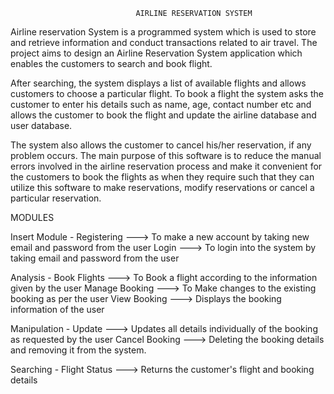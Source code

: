                                 AIRLINE RESERVATION SYSTEM

Airline reservation System is a programmed system which is used
to store and retrieve information and conduct transactions related
to air travel. The project aims to design an Airline Reservation
System application which enables the customers to search and
book flight.

After searching, the system displays a list of available flights and
allows customers to choose a particular flight. To book a flight the
system asks the customer to enter his details such as name, age,
contact number etc and allows the customer to book the flight and
update the airline database and user database.

The system also allows the customer to cancel his/her reservation,
if any problem occurs. The main purpose of this software is to
reduce the manual errors involved in the airline reservation
process and make it convenient for the customers to book the
flights as when they require such that they can utilize this software
to make reservations, modify reservations or cancel a particular
reservation.


MODULES

Insert Module - Registering ---> To make a new account by taking new email and password from the user
                Login ---> To login into the system by taking email and password from the user

Analysis - Book Flights ---> To Book a flight according to the information given by the user
           Manage Booking ---> To Make changes to the existing booking as per the user
           View Booking ---> Displays the booking information of the user

Manipulation - Update ---> Updates all details individually of the booking as requested by the user
               Cancel Booking ---> Deleting the booking details and removing it from the system.

Searching - Flight Status ---> Returns the customer's flight and booking details





